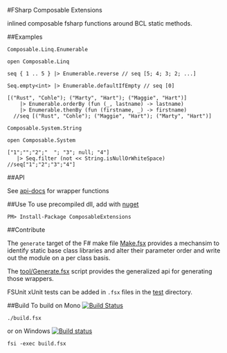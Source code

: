 #FSharp Composable Extensions

inlined composable fsharp functions around BCL static methods.

##Examples

`Composable.Linq.Enumerable`

    open Composable.Linq

    seq { 1 .. 5 } |> Enumerable.reverse // seq [5; 4; 3; 2; ...]

    Seq.empty<int> |> Enumerable.defaultIfEmpty // seq [0]
        
    [("Rust", "Cohle"); ("Marty", "Hart"); ("Maggie", "Hart")] 
        |> Enumerable.orderBy (fun (_, lastname) -> lastname)
        |> Enumerable.thenBy (fun (firstname, _) -> firstname)
      //seq [("Rust", "Cohle"); ("Maggie", "Hart"); ("Marty", "Hart")]

`Composable.System.String`

    open Composable.System

    ["1";"";"2";"  "; "3"; null; "4"] 
       |> Seq.filter (not << String.isNullOrWhiteSpace) //seq["1";"2";"3";"4"]

##API

See [api-docs](http://jbtule.github.io/ComposableExtensions/reference/index.html) for wrapper functions

##Use
To use precompiled dll, add with [nuget](https://www.nuget.org/packages/ComposableExtensions/)

    PM> Install-Package ComposableExtensions


##Contribute

The `generate` target of the F# make file [Make.fsx](https://github.com/jbtule/ComposableExtensions/blob/master/tools/Make.fsx) provides a mechansim to identify static base class libraries and alter their parameter order and write out the module on a per class basis.

The [tool/Generate.fsx](https://github.com/jbtule/ComposableExtensions/blob/master/tools/Generate.fsx) script provides the generalized api for generating those wrappers.

FSUnit xUnit tests can be added in `.fsx` files in the [test](https://github.com/jbtule/ComposableExtensions/tree/master/test) directory.


##Build
To build on Mono [![Build Status](https://travis-ci.org/jbtule/ComposableExtensions.png?branch=master)](https://travis-ci.org/jbtule/ComposableExtensions)

    ./build.fsx 

or on Windows [![Build status](https://ci-beta.appveyor.com/api/projects/status/gy56e6su3e02e20i)](https://ci-beta.appveyor.com/project/jbtule/composableextensions)

    fsi -exec build.fsx

